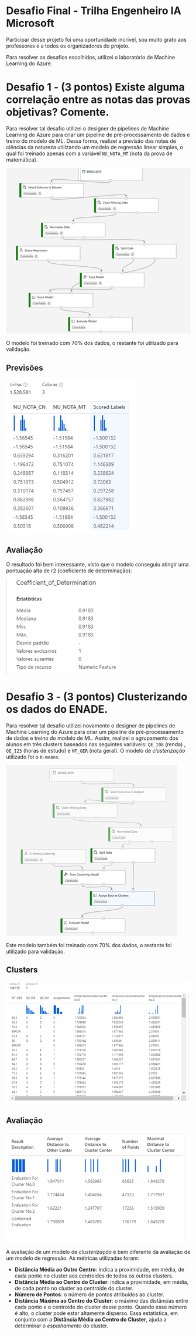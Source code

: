 # Desafio Final - Trilha Engenheiro IA Microsoft 
Participar desse projeto foi uma oportunidade incrível, sou muito grato aos professores e a todos os organizadores do projeto.

Para resolver os desafios escolhidos, utilizei o laboratório de Machine Learning do Azure.

# Desafio 1  - (3 pontos) Existe alguma correlação entre as notas das provas objetivas? Comente.

Para resolver tal desafio utilizei o designer de pipelines de Machine Learning do Azure para criar um pipeline de pré-processamento de dados e treino do modelo de ML. Dessa forma, realizei a previsão das notas de ciências da natureza utilizando um modelo de regressão linear simples, o qual foi treinado apenas com a variável `NU_NOTA_MT` (nota da prova de matemática). 

![Pipeline](https://raw.githubusercontent.com/AlexandreSaback/Desafio-Final---Trilha-Engenheiro-IA-Microsoft/main/Desafio1/PipelineDesafio1.png)

O modelo foi treinado com 70% dos dados, o restante foi utilizado para validação. 

## Previsões
![Predictions](https://raw.githubusercontent.com/AlexandreSaback/Desafio-Final---Trilha-Engenheiro-IA-Microsoft/main/Desafio1/PredictionsDesafio1.png)


## Avaliação
O resultado foi bem interessante, visto que o modelo conseguiu atingir uma pontuação alta de r2 (coeficiente de determinação):
![r2](https://raw.githubusercontent.com/AlexandreSaback/Desafio-Final---Trilha-Engenheiro-IA-Microsoft/main/Desafio1/r2Desafio1.png)


# Desafio 3 - (3 pontos) Clusterizando os dados do ENADE.

Para resolver tal desafio utilizei novamente o designer de pipelines de Machine Learning do Azure para criar um pipeline de pré-processamento de dados e treino do modelo de ML. Assim, realizei o agrupamento dos alunos em três clusters baseados nas seguintes variáveis: `QE_I08` (renda) , `QE_I23` (horas de estudo) e  `NT_GER` (nota geral).  O modelo de _clusterização_ utilizado foi o `K-means`.

![Pipeline](https://raw.githubusercontent.com/AlexandreSaback/Desafio-Final---Trilha-Engenheiro-IA-Microsoft/main/Desafio3/PipelineDesafio3.png)

Este modelo também foi treinado com 70% dos dados, o restante foi utilizado para validação. 

## Clusters
![Clusters](https://raw.githubusercontent.com/AlexandreSaback/Desafio-Final---Trilha-Engenheiro-IA-Microsoft/main/Desafio3/ClustersDesafio3.png)

## Avaliação
![Evaluation](https://raw.githubusercontent.com/AlexandreSaback/Desafio-Final---Trilha-Engenheiro-IA-Microsoft/main/Desafio3/EvaluationDesafio3.png)

A avaliação de um modelo de _clusterização_ é bem diferente da avaliação de um modelo de regressão. As métricas utilizadas foram:

- **Distância Média ao Outro Centro**: indica a proximidade, em média, de cada ponto no cluster aos centroides de todos os outros clusters.
 - **Distância Média ao Centro do Cluster**: indica a proximidade, em média, de cada ponto no cluster ao centroide do cluster.
 -   **Número de Pontos**: o número de pontos atribuídos ao cluster.
 -   **Distância Máxima ao Centro do Cluster**: o máximo das distâncias entre cada ponto e o centroide do cluster desse ponto. Quando esse número é alto, o cluster pode estar altamente disperso. Essa estatística, em conjunto com a  **Distância Média ao Centro do Cluster**, ajuda a determinar o  _espalhamento_  do cluster.
